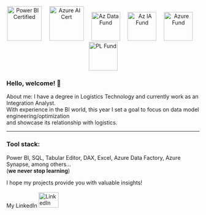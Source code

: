 <div align="center">
  <img src="https://github.com/user-attachments/assets/e3d65a87-3c58-482c-8899-54cf40460cac" height="90" alt="Power BI Certified" />
  <img width="12" />
  <img src="https://github.com/user-attachments/assets/58d19e39-7944-4030-a8e0-c7903a8b4814" height="90" alt="Azure AI Cert" />
  <img width="12" />
  <img src="https://github.com/user-attachments/assets/9042ba28-4c41-49c1-8b60-b6e1252c1420" height="75" alt="Az Data Fund" />
  <img width="12" />
  <img src="https://github.com/user-attachments/assets/4c1f8347-7b10-41ba-a959-c6e9a993aed6" height="75" alt="Az IA Fund" />
  <img width="12" />
  <img src="https://github.com/user-attachments/assets/c07c4d93-6c6a-45d6-9c6b-ac9c6943f20c" height="75" alt="Azure Fund" />
  <img width="12" />
  <img src="https://github.com/user-attachments/assets/c1f605bf-8993-496b-9161-b96ec69d3ba2" height="75" alt="PL Fund" />
</div>

<h3 align='left'>Hello, welcome! 👋</h3>
<p align='left'>
About me: I have a degree in Logistics Technology and currently work as an Integration Analyst. <br>
With experience in the BI world, this year I set a goal to focus on data model engineering/optimization <br>
and showcase its relationship with logistics.
</p>

---

<h3 align='left'>Tool stack:</h3>
<p align='left'>
Power BI, SQL, Tabular Editor, DAX, Excel, Azure Data Factory, Azure Synapse, among others... <br>
(<b>we never stop learning</b>)
</p>

<p align='left'>
I hope my projects provide you with valuable insights! <br><br>
My LinkedIn <a href="https://www.linkedin.com/in/e-islasrivero/" target="_blank">
    <img src="https://raw.githubusercontent.com/maurodesouza/profile-readme-generator/master/src/assets/icons/social/linkedin/default.svg" width="52" height="40" alt="LinkedIn logo" /></a>
</p>
